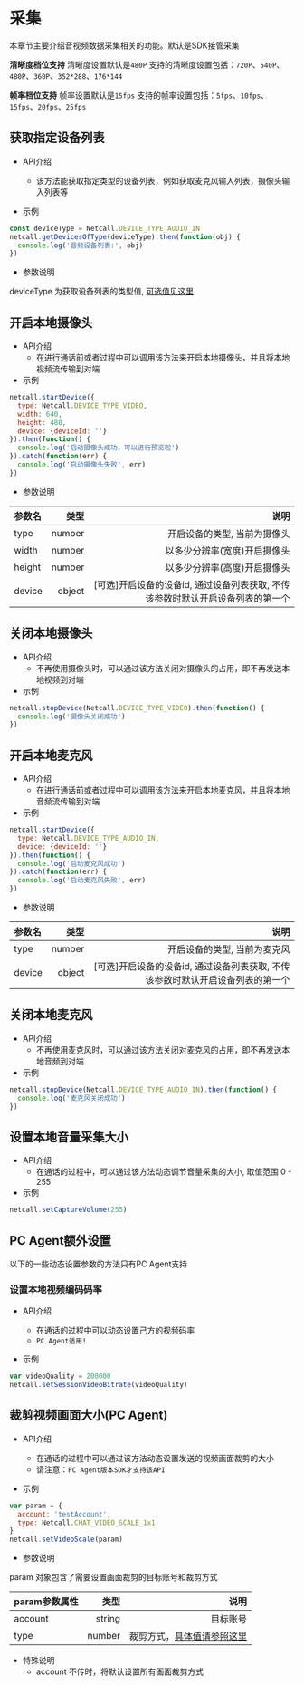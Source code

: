 # <span id="采集">采集</span>

本章节主要介绍音视频数据采集相关的功能。默认是SDK接管采集

**清晰度档位支持**
清晰度设置默认是`480P`
支持的清晰度设置包括：`720P`、`540P`、`480P`、`360P`、`352*288`、`176*144`

**帧率档位支持**
帧率设置默认是`15fps`
支持的帧率设置包括：`5fps`、`10fps`、`15fps`、`20fps`、`25fps`

## <span id="获取指定设备列表">获取指定设备列表</span>

- API介绍
  - 该方法能获取指定类型的设备列表，例如获取麦克风输入列表，摄像头输入列表等

- 示例

```js
const deviceType = Netcall.DEVICE_TYPE_AUDIO_IN
netcall.getDevicesOfType(deviceType).then(function(obj) {
  console.log('音频设备列表:', obj)
})
```

- 参数说明

deviceType 为获取设备列表的类型值, [可选值见这里](/docs/product/音视频通话/SDK开发集成/Web开发集成/总体参数说明?#DeviceType)

## <span id="开启本地摄像头">开启本地摄像头</span>

- API介绍
  - 在进行通话前或者过程中可以调用该方法来开启本地摄像头，并且将本地视频流传输到对端
- 示例

```js
netcall.startDevice({
  type: Netcall.DEVICE_TYPE_VIDEO,
  width: 640,
  height: 480,
  device: {deviceId: ''}
}).then(function() {
  console.log('启动摄像头成功，可以进行预览啦')
}).catch(function(err) {
  console.log('启动摄像头失败', err)
})
```

- 参数说明

| 参数名|类型 |说明 |
| :-------- | --------:| --------:|
| type | number| 开启设备的类型, 当前为摄像头|
| width | number| 以多少分辨率(宽度)开启摄像头|
| height | number| 以多少分辨率(高度)开启摄像头|
| device | object| [可选]开启设备的设备id, 通过设备列表获取, 不传该参数时默认开启设备列表的第一个|

## <span id="关闭本地摄像头">关闭本地摄像头</span>

- API介绍
  - 不再使用摄像头时，可以通过该方法关闭对摄像头的占用，即不再发送本地视频到对端
- 示例

```js
netcall.stopDevice(Netcall.DEVICE_TYPE_VIDEO).then(function() {
  console.log('摄像头关闭成功')
})
```

## <span id="开启本地麦克风">开启本地麦克风</span>

- API介绍
  - 在进行通话前或者过程中可以调用该方法来开启本地麦克风，并且将本地音频流传输到对端
- 示例

```js
netcall.startDevice({
  type: Netcall.DEVICE_TYPE_AUDIO_IN,
  device: {deviceId: ''}
}).then(function() {
  console.log('启动麦克风成功')
}).catch(function(err) {
  console.log('启动麦克风失败', err)
})
```

- 参数说明

| 参数名|类型 |说明 |
| :-------- | --------:| --------:|
| type | number| 开启设备的类型, 当前为麦克风 |
| device | object| [可选]开启设备的设备id, 通过设备列表获取, 不传该参数时默认开启设备列表的第一个|

## <span id="关闭本地麦克风">关闭本地麦克风</span>

- API介绍
  - 不再使用麦克风时，可以通过该方法关闭对麦克风的占用，即不再发送本地音频到对端
- 示例

```js
netcall.stopDevice(Netcall.DEVICE_TYPE_AUDIO_IN).then(function() {
  console.log('麦克风关闭成功')
})
```

## <span id="设置本地音量采集大小">设置本地音量采集大小</span>

- API介绍
  - 在通话的过程中，可以通过该方法动态调节音量采集的大小, 取值范围 0 - 255
- 示例

```js
netcall.setCaptureVolume(255)
```

## <span id="PCAgent额外设置">PC Agent额外设置</span>

以下的一些动态设置参数的方法只有PC Agent支持

### <span id="设置本地视频编码码率">设置本地视频编码码率</span>

- API介绍
  - 在通话的过程中可以动态设置己方的视频码率
  - `PC Agent适用!`

- 示例

```js
var videoQuality = 200000
netcall.setSessionVideoBitrate(videoQuality)
```

## <span id="裁剪视频画面大小(PC Agent)">裁剪视频画面大小(PC Agent)</span>

- API介绍
  - 在通话的过程中可以通过该方法动态设置发送的视频画面裁剪的大小
  - 请注意：`PC Agent版本SDK才支持该API`

- 示例

```js
var param = {
  account: 'testAccount',
  type: Netcall.CHAT_VIDEO_SCALE_1x1
}
netcall.setVideoScale(param)
```

- 参数说明

param 对象包含了需要设置画面裁剪的目标账号和裁剪方式

| param参数属性|类型 |说明 |
| :-------- | --------:| --------:|
| account | string|目标账号|
| type | number| 裁剪方式，[具体值请参照这里](/docs/product/音视频通话/SDK开发集成/Web开发集成/总体参数说明?#ScaleType)|

- 特殊说明
  - account 不传时，将默认设置所有画面裁剪方式
